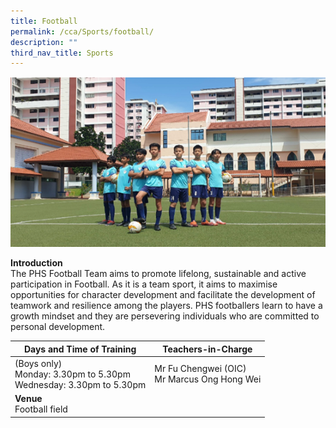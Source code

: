```yaml
---
title: Football
permalink: /cca/Sports/football/
description: ""
third_nav_title: Sports
---
```

![](/images/football1.png)

**Introduction**<br>
The PHS Football Team aims to promote lifelong, sustainable and active participation in Football. As it is a team sport, it aims to maximise opportunities for character development and facilitate the development of teamwork and resilience among the players. PHS footballers learn to have a growth mindset and they are persevering individuals who are committed to personal development.

|Days and Time of Training|**Teachers-in-Charge** | 
| -------- | -------- | 
|(Boys only)<br>Monday: 3.30pm to 5.30pm<br>Wednesday: 3.30pm to 5.30pm|Mr Fu Chengwei (OIC)<br>Mr Marcus Ong Hong Wei|
|**Venue**<br>Football field||